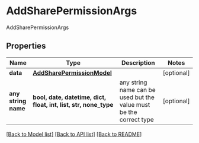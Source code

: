 # AddSharePermissionArgs

AddSharePermissionArgs

## Properties
Name | Type | Description | Notes
------------ | ------------- | ------------- | -------------
**data** | [**AddSharePermissionModel**](AddSharePermissionModel.md) |  | [optional] 
**any string name** | **bool, date, datetime, dict, float, int, list, str, none_type** | any string name can be used but the value must be the correct type | [optional]

[[Back to Model list]](../README.md#documentation-for-models) [[Back to API list]](../README.md#documentation-for-api-endpoints) [[Back to README]](../README.md)


